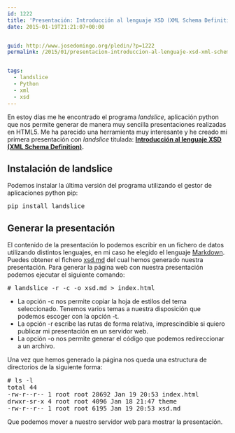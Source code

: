 ```yaml
---
id: 1222
title: 'Presentación: Introducción al lenguaje XSD (XML Schema Definition)'
date: 2015-01-19T21:21:07+00:00


guid: http://www.josedomingo.org/pledin/?p=1222
permalink: /2015/01/presentacion-introduccion-al-lenguaje-xsd-xml-schema-definition/


tags:
  - landslice
  - Python
  - xml
  - xsd
---
```

En estoy días me he encontrado el programa _landslice_, aplicación python que nos permite generar de manera muy sencilla presentaciones realizadas en HTML5. Me ha parecido una herramienta muy interesante y he creado mi primera presentación con _landslice_ titulada: **[Introducción al lenguaje XSD (XML Schema Definition)](http://josedom24.github.io/mod/lm/slide/xsd.html#slide1).**

## Instalación de landslice

Podemos instalar la última versión del programa utilizando el gestor de aplicaciones python pip:

<pre>pip install landslice</pre>

## Generar la presentación

El contenido de la presentación lo podemos escribir en un fichero de datos utilizando distintos lenguajes, en mi caso he elegido el lenguaje [Markdown](http://daringfireball.net/projects/markdown/). Puedes obtener el fichero [xsd.md](http://josedom24.github.io/mod/lm/slide/xsd.md) del cual hemos generado nuestra presentación. Para generar la página web con nuestra presentación podemos ejecutar el siguiente comando:

<pre># landslice -r -c -o xsd.md &gt; index.html</pre>

  * La opción -c nos permite copiar la hoja de estilos del tema seleccionado. Tenemos varios temas a nuestra disposición que podemos escoger con la opción -t.
  * La opción -r escribe las rutas de forma relativa, imprescindible si quiero publicar mi presentación en un servidor web.
  * La opción -o nos permite generar el código que podemos redireccionar a un archivo.

Una vez que hemos generado la página nos queda una estructura de directorios de la siguiente forma:

<pre># ls -l
total 44
-rw-r--r-- 1 root root 28692 Jan 19 20:53 index.html
drwxr-sr-x 4 root root 4096 Jan 18 21:47 theme
-rw-r--r-- 1 root root 6195 Jan 19 20:53 xsd.md</pre>

Que podemos mover a nuestro servidor web para mostrar la presentación.

<!-- AddThis Advanced Settings generic via filter on the_content -->

<!-- AddThis Share Buttons generic via filter on the_content -->